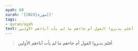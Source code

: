 ```yaml
---
ayah: 68
surah: '[[023|سورة]]'
tags:
- quran/ayah
text: أفلم يدبروا القول أم جاءهم ما لم يأت آباءهم الأولين
---
```

> أفلم يدبروا القول أم جاءهم ما لم يأت آباءهم الأولين
